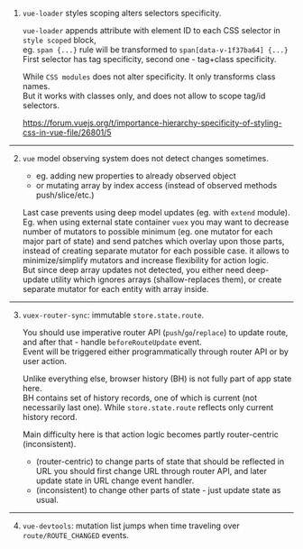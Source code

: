 1. `vue-loader` styles scoping alters selectors specificity.  

    `vue-loader` appends attribute with element ID to each CSS selector in `style scoped` block,  
    eg. `span {...}` rule will be transformed to `span[data-v-1f37ba64] {...}`  
    First selector has tag specificity, second one - tag+class specificity.  

    While `CSS modules` does not alter specificity. It only transforms class names.  
    But it works with classes only, and does not allow to scope tag/id selectors.

    https://forum.vuejs.org/t/importance-hierarchy-specificity-of-styling-css-in-vue-file/26801/5

---

2. `vue` model observing system does not detect changes sometimes.  

    - eg. adding new properties to already observed object
    - or mutating array by index access
    (instead of observed methods push/slice/etc.)  

    Last case prevents using deep model updates (eg. with `extend` module).  
    Eg. when using external state container `vuex` you may want to decrease number of
    mutators to possible minimum (eg. one mutator for each major part of state)
    and send patches which overlay upon those parts, instead of creating separate
    mutator for each possible case. it allows to minimize/simplify mutators and
    increase flexibility for action logic.  
    But since deep array updates not detected, you either need deep-update utility
    which ignores arrays (shallow-replaces them), or create separate mutator for
    each entity with array inside.

---

3. `vuex-router-sync`: immutable `store.state.route`.  
    
    You should use imperative router API (`push`/`go`/`replace`) to update route, and after that - handle `beforeRouteUpdate` event.  
    Event will be triggered either programmatically through router API or by user action.

    Unlike everything else, browser history (BH) is not fully part of app state here.  
    BH contains set of history records, one of which is current (not necessarily last one).
    While `store.state.route` reflects only current history record.  

    Main difficulty here is that action logic becomes partly router-centric (inconsistent).  
    - (router-centric) to change parts of state that should be reflected in URL you should first change URL through router API, and later update state in URL change event handler.  
    - (inconsistent) to change other parts of state - just update state as usual.

---

4. `vue-devtools`: mutation list jumps when time traveling over `route/ROUTE_CHANGED` events.